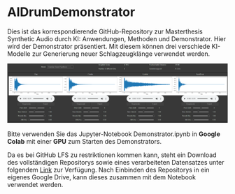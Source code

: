 # AIDrumDemonstrator
Dies ist das korrespondierende GitHub-Repository zur Masterthesis Synthetic Audio durch KI: Anwendungen, Methoden und Demonstrator. 
Hier wird der Demonstrator präsentiert. Mit diesem können drei verschiede KI-Modelle zur Generierung neuer Schlagzeugklänge verwendet werden. 

![Demonstrator.png](https://github.com/Severin-R/AIDrumDemonstrator/blob/main/Demonstrator.png "Aufbau Demonstrator")


Bitte verwenden Sie das Jupyter-Notebook Demonstrator.ipynb in **Google Colab** mit einer **GPU** zum Starten des Demonstrators.

Da es bei GitHub LFS zu restriktionen kommen kann, steht ein Download des vollständigen Repositorys sowie eines verarbeiteten Datensatzes unter folgendem [Link](https://drive.google.com/drive/folders/1Mib5_X7nEbh1PeieuOlB0DYTogm9_d1e?usp=sharing) zur Verfügung.
Nach Einbinden des Repositorys in ein eigenes Google Drive, kann dieses zusammen mit dem Notebook verwendet werden.
